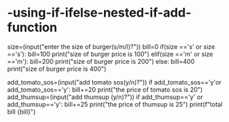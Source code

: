 # -using-if-ifelse-nested-if-add-function

size=(input("enter the size of burger(s/m/l)?"))
bill=0
if(size =='s' or size =='s'):
    bill=100
    print("size of burger price is 100")
elif(size =='m' or size =='m'):
    bill=200
    print("size of burger price is 200")
else:
    bill=400
    print("size of burger price is 400")

add_tomato_sos=(input("add tomato sos(y/n)?"))
if add_tomato_sos=='y'or add_tomato_sos=='y':
    bill+=20
    print("the price of tomato sos is 20")
add_thumsup=(input("add thumsup (y/n)?"))
if add_thumsup=='y' or add_thumsup=='y':
    bill+=25
    print("the price of thumsup is 25")
print(f"total bill {bill}")
